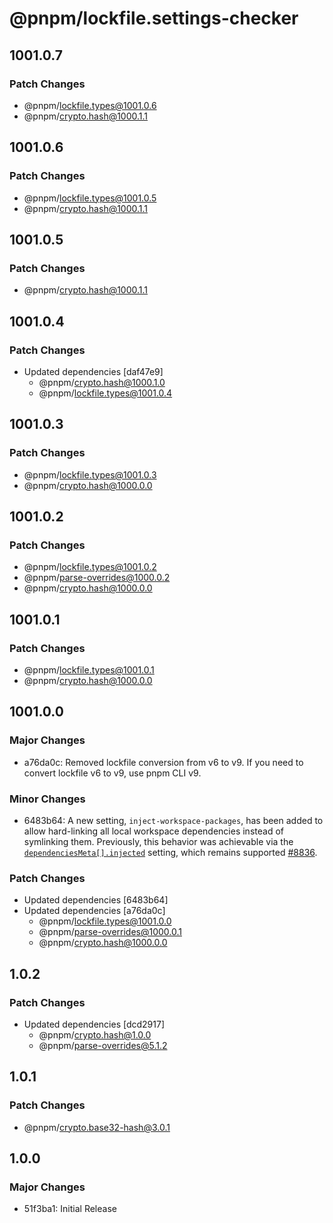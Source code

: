 # @pnpm/lockfile.settings-checker

## 1001.0.7

### Patch Changes

- @pnpm/lockfile.types@1001.0.6
- @pnpm/crypto.hash@1000.1.1

## 1001.0.6

### Patch Changes

- @pnpm/lockfile.types@1001.0.5
- @pnpm/crypto.hash@1000.1.1

## 1001.0.5

### Patch Changes

- @pnpm/crypto.hash@1000.1.1

## 1001.0.4

### Patch Changes

- Updated dependencies [daf47e9]
  - @pnpm/crypto.hash@1000.1.0
  - @pnpm/lockfile.types@1001.0.4

## 1001.0.3

### Patch Changes

- @pnpm/lockfile.types@1001.0.3
- @pnpm/crypto.hash@1000.0.0

## 1001.0.2

### Patch Changes

- @pnpm/lockfile.types@1001.0.2
- @pnpm/parse-overrides@1000.0.2
- @pnpm/crypto.hash@1000.0.0

## 1001.0.1

### Patch Changes

- @pnpm/lockfile.types@1001.0.1
- @pnpm/crypto.hash@1000.0.0

## 1001.0.0

### Major Changes

- a76da0c: Removed lockfile conversion from v6 to v9. If you need to convert lockfile v6 to v9, use pnpm CLI v9.

### Minor Changes

- 6483b64: A new setting, `inject-workspace-packages`, has been added to allow hard-linking all local workspace dependencies instead of symlinking them. Previously, this behavior was achievable via the [`dependenciesMeta[].injected`](https://pnpm.io/package_json#dependenciesmetainjected) setting, which remains supported [#8836](https://github.com/pnpm/pnpm/pull/8836).

### Patch Changes

- Updated dependencies [6483b64]
- Updated dependencies [a76da0c]
  - @pnpm/lockfile.types@1001.0.0
  - @pnpm/parse-overrides@1000.0.1
  - @pnpm/crypto.hash@1000.0.0

## 1.0.2

### Patch Changes

- Updated dependencies [dcd2917]
  - @pnpm/crypto.hash@1.0.0
  - @pnpm/parse-overrides@5.1.2

## 1.0.1

### Patch Changes

- @pnpm/crypto.base32-hash@3.0.1

## 1.0.0

### Major Changes

- 51f3ba1: Initial Release
